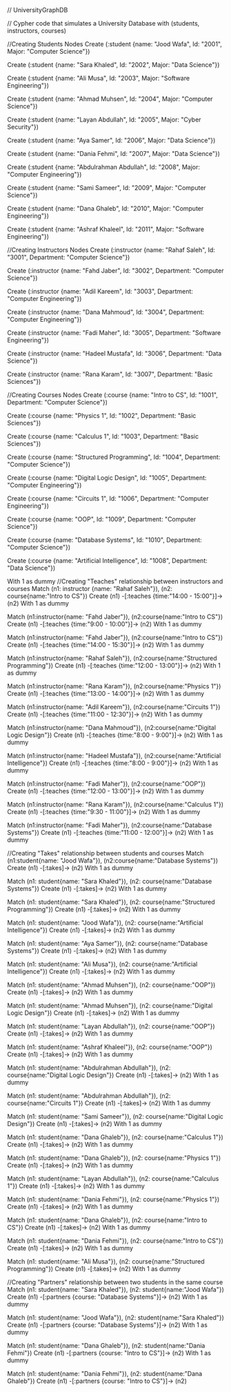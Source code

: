 // UniversityGraphDB

// Cypher code that simulates a University Database with (students, instructors, courses)

//Creating Students Nodes
Create (:student {name: "Jood Wafa", Id: "2001", Major: "Computer Science"})

Create (:student {name: "Sara Khaled", Id: "2002", Major: "Data Science"})

Create (:student {name: "Ali Musa", Id: "2003", Major: "Software Engineering"})

Create (:student {name: "Ahmad Muhsen", Id: "2004", Major: "Computer Science"})

Create (:student {name: "Layan Abdullah", Id: "2005", Major: "Cyber Security"})

Create (:student {name: "Aya Samer", Id: "2006", Major: "Data Science"})

Create (:student {name: "Dania Fehmi", Id: "2007", Major: "Data Science"})

Create (:student {name: "Abdulrahman Abdullah", Id: "2008", Major: "Computer Engineering"})

Create (:student {name: "Sami Sameer", Id: "2009", Major: "Computer Science"})

Create (:student {name: "Dana Ghaleb", Id: "2010", Major: "Computer Engineering"})

Create (:student {name: "Ashraf Khaleel", Id: "2011", Major: "Software Engineering"})

//Creating Instructors Nodes
Create (:instructor {name: "Rahaf Saleh", Id: "3001", Department: "Computer Science"})

Create (:instructor {name: "Fahd Jaber", Id: "3002", Department: "Computer Science"})

Create (:instructor {name: "Adil Kareem", Id: "3003", Department: "Computer Engineering"})

Create (:instructor {name: "Dana Mahmoud", Id: "3004", Department: "Computer Engineering"})

Create (:instructor {name: "Fadi Maher", Id: "3005", Department: "Software Engineering"})

Create (:instructor {name: "Hadeel Mustafa", Id: "3006", Department: "Data Science"})

Create (:instructor {name: "Rana Karam", Id: "3007", Department: "Basic Sciences"})


//Creating Courses Nodes
Create (:course {name: "Intro to CS", Id: "1001", Department: "Computer Science"})

Create (:course {name: "Physics 1", Id: "1002", Department: "Basic Sciences"})

Create (:course {name: "Calculus 1", Id: "1003", Department: "Basic Sciences"})

Create (:course {name: "Structured Programming", Id: "1004", Department: "Computer Science"})

Create (:course {name: "Digital Logic Design", Id: "1005", Department: "Computer Engineering"})

Create (:course {name: "Circuits 1", Id: "1006", Department: "Computer Engineering"})

Create (:course {name: "OOP", Id: "1009", Department: "Computer Science"})

Create (:course {name: "Database Systems", Id: "1010", Department: "Computer Science"})

Create (:course {name: "Artificial Intelligence", Id: "1008", Department: "Data Science"})

With 1 as dummy
//Creating "Teaches" relationship between instructors and courses
Match (n1: instructor {name: "Rahaf Saleh"}), (n2: course{name:"Intro to CS"})
Create (n1) -[:teaches {time:"14:00 - 15:00"}]-> (n2)
With 1 as dummy

Match (n1:instructor{name: "Fahd Jaber"}), (n2:course{name:"Intro to CS"})
Create (n1) -[:teaches {time:"9:00 - 10:00"}]-> (n2)
With 1 as dummy

Match (n1:instructor{name: "Fahd Jaber"}), (n2:course{name:"Intro to CS"})
Create (n1) -[:teaches {time:"14:00 - 15:30"}]-> (n2)
With 1 as dummy

Match (n1:instructor{name: "Rahaf Saleh"}), (n2:course{name:"Structured Programming"})
Create (n1) -[:teaches {time:"12:00 - 13:00"}]-> (n2)
With 1 as dummy

Match (n1:instructor{name: "Rana Karam"}), (n2:course{name:"Physics 1"})
Create (n1) -[:teaches {time:"13:00 - 14:00"}]-> (n2)
With 1 as dummy

Match (n1:instructor{name: "Adil Kareem"}), (n2:course{name:"Circuits 1"})
Create (n1) -[:teaches {time:"11:00 - 12:30"}]-> (n2)
With 1 as dummy

Match (n1:instructor{name: "Dana Mahmoud"}), (n2:course{name:"Digital Logic Design"})
Create (n1) -[:teaches {time:"8:00 - 9:00"}]-> (n2)
With 1 as dummy

Match (n1:instructor{name: "Hadeel Mustafa"}), (n2:course{name:"Artificial Intelligence"})
Create (n1) -[:teaches {time:"8:00 - 9:00"}]-> (n2)
With 1 as dummy

Match (n1:instructor{name: "Fadi Maher"}), (n2:course{name:"OOP"})
Create (n1) -[:teaches {time:"12:00 - 13:00"}]-> (n2)
With 1 as dummy

Match (n1:instructor{name: "Rana Karam"}), (n2:course{name:"Calculus 1"})
Create (n1) -[:teaches {time:"9:30 - 11:00"}]-> (n2)
With 1 as dummy

Match (n1:instructor{name: "Fadi Maher"}), (n2:course{name:"Database Systems"})
Create (n1) -[:teaches {time:"11:00 - 12:00"}]-> (n2)
With 1 as dummy



//Creating "Takes" relationship between students and courses
Match (n1:student{name: "Jood Wafa"}), (n2:course{name:"Database Systems"})
Create (n1) -[:takes]-> (n2)
With 1 as dummy

Match (n1: student{name: "Sara Khaled"}), (n2: course{name:"Database Systems"})
Create (n1) -[:takes]-> (n2)
With 1 as dummy

Match (n1: student{name: "Sara Khaled"}), (n2: course{name:"Structured Programming"})
Create (n1) -[:takes]-> (n2)
With 1 as dummy

Match (n1: student{name: "Jood Wafa"}), (n2: course{name:"Artificial Intelligence"})
Create (n1) -[:takes]-> (n2)
With 1 as dummy

Match (n1: student{name: "Aya Samer"}), (n2: course{name:"Database Systems"})
Create (n1) -[:takes]-> (n2)
With 1 as dummy

Match (n1: student{name: "Ali Musa"}), (n2: course{name:"Artificial Intelligence"})
Create (n1) -[:takes]-> (n2)
With 1 as dummy

Match (n1: student{name: "Ahmad Muhsen"}), (n2: course{name:"OOP"})
Create (n1) -[:takes]-> (n2)
With 1 as dummy

Match (n1: student{name: "Ahmad Muhsen"}), (n2: course{name:"Digital Logic Design"})
Create (n1) -[:takes]-> (n2)
With 1 as dummy

Match (n1: student{name: "Layan Abdullah"}), (n2: course{name:"OOP"})
Create (n1) -[:takes]-> (n2)
With 1 as dummy

Match (n1: student{name: "Ashraf Khaleel"}), (n2: course{name:"OOP"})
Create (n1) -[:takes]-> (n2)
With 1 as dummy

Match (n1: student{name: "Abdulrahman Abdullah"}), (n2: course{name:"Digital Logic Design"})
Create (n1) -[:takes]-> (n2)
With 1 as dummy

Match (n1: student{name: "Abdulrahman Abdullah"}), (n2: course{name:"Circuits 1"})
Create (n1) -[:takes]-> (n2)
With 1 as dummy

Match (n1: student{name: "Sami Sameer"}), (n2: course{name:"Digital Logic Design"})
Create (n1) -[:takes]-> (n2)
With 1 as dummy

Match (n1: student{name: "Dana Ghaleb"}), (n2: course{name:"Calculus 1"})
Create (n1) -[:takes]-> (n2)
With 1 as dummy

Match (n1: student{name: "Dana Ghaleb"}), (n2: course{name:"Physics 1"})
Create (n1) -[:takes]-> (n2)
With 1 as dummy

Match (n1: student{name: "Layan Abdullah"}), (n2: course{name:"Calculus 1"})
Create (n1) -[:takes]-> (n2)
With 1 as dummy

Match (n1: student{name: "Dania Fehmi"}), (n2: course{name:"Physics 1"})
Create (n1) -[:takes]-> (n2)
With 1 as dummy

Match (n1: student{name: "Dana Ghaleb"}), (n2: course{name:"Intro to CS"})
Create (n1) -[:takes]-> (n2)
With 1 as dummy

Match (n1: student{name: "Dania Fehmi"}), (n2: course{name:"Intro to CS"})
Create (n1) -[:takes]-> (n2)
With 1 as dummy

Match (n1: student{name: "Ali Musa"}), (n2: course{name:"Structured Programming"})
Create (n1) -[:takes]-> (n2)
With 1 as dummy


//Creating "Partners" relationship between two students in the same course
Match (n1: student{name: "Sara Khaled"}), (n2: student{name:"Jood Wafa"})
Create (n1) -[:partners {course: "Database Systems"}]-> (n2)
With 1 as dummy

Match (n1: student{name: "Jood Wafa"}), (n2: student{name:"Sara Khaled"})
Create (n1) -[:partners {course: "Database Systems"}]-> (n2)
With 1 as dummy

Match (n1: student{name: "Dana Ghaleb"}), (n2: student{name:"Dania Fehmi"})
Create (n1) -[:partners {course: "Intro to CS"}]-> (n2)
With 1 as dummy

Match (n1: student{name: "Dania Fehmi"}), (n2: student{name:"Dana Ghaleb"})
Create (n1) -[:partners {course: "Intro to CS"}]-> (n2)

